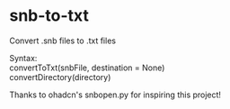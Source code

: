 # snb-to-txt
Convert .snb files to .txt files  

Syntax:  
convertToTxt(snbFile, destination = None)  
convertDirectory(directory)

Thanks to ohadcn's snbopen.py for inspiring this project!